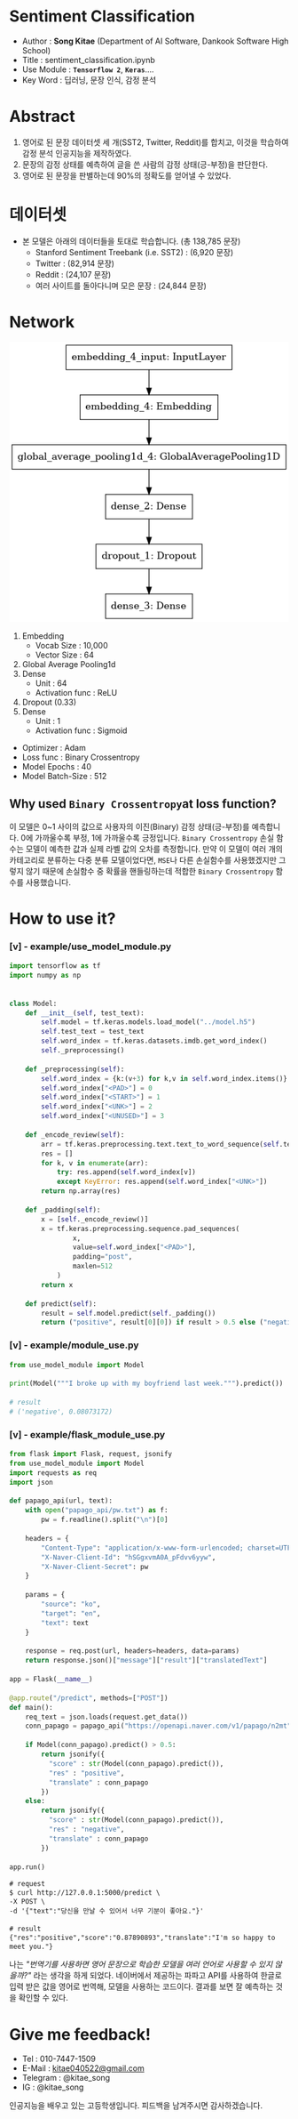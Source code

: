 # Sentiment Classification
-   Author :  **Song Kitae**  (Department of AI Software, Dankook Software High School)
-   Title : sentiment_classification.ipynb
-   Use Module :  **`Tensorflow 2`**,  **`Keras`**....
-   Key Word : 딥러닝, 문장 인식, 감정 분석

#  Abstract
1.  영어로 된 문장 데이터셋 세 개(SST2, Twitter, Reddit)를 합치고, 이것을 학습하여 감정 분석 인공지능을 제작하였다.
2.  문장의 감정 상태를 예측하여 글을 쓴 사람의 감정 상태(긍-부정)을 판단한다.
3.  영어로 된 문장을 판별하는데 90%의 정확도를 얻어낼 수 있었다.

#  데이터셋
-   본 모델은 아래의 데이터들을 토대로 학습합니다. (총 138,785 문장)
    -   Stanford Sentiment Treebank (i.e. SST2) : (6,920 문장)
    -   Twitter : (82,914 문장)
    -   Reddit : (24,107 문장)
    -   여러 사이트를 돌아다니며 모은 문장 : (24,844 문장)

# Network
![](https://github.com/kitae0522/Sentiment-Classification/blob/main/resource/model_preview.png)
1. Embedding
	- Vocab Size : 10,000
	- Vector Size : 64
2. Global Average Pooling1d
3. Dense
	- Unit : 64
	- Activation func : ReLU
4. Dropout (0.33)
5. Dense
	- Unit : 1
	- Activation func : Sigmoid

- Optimizer : Adam
- Loss func : Binary Crossentropy
- Model Epochs : 40
- Model Batch-Size : 512

## Why used <b>`Binary Crossentropy`</b>at loss function?
이 모델은 0~1 사이의 값으로 사용자의 이진(Binary) 감정 상태(긍-부정)를 예측합니다. 0에 가까울수록 부정, 1에 가까울수록 긍정입니다. `Binary Crossentropy` 손실 함수는 모델이 예측한 값과 실제 라벨 값의 오차를 측정합니다.
만약 이 모델이 여러 개의 카테고리로 분류하는 다중 분류 모델이었다면, `MSE`나 다른 손실함수를 사용했겠지만 그렇지 않기 때문에 손실함수 중 확률을 핸들링하는데 적합한 `Binary Crossentropy` 함수를 사용했습니다.


# How to use it?
### [v] - example/use_model_module.py
```python
import tensorflow as tf
import numpy as np


class Model:
    def __init__(self, test_text):
        self.model = tf.keras.models.load_model("../model.h5")
        self.test_text = test_text
        self.word_index = tf.keras.datasets.imdb.get_word_index()
        self._preprocessing()
        
    def _preprocessing(self):
        self.word_index = {k:(v+3) for k,v in self.word_index.items()}
        self.word_index["<PAD>"] = 0
        self.word_index["<START>"] = 1
        self.word_index["<UNK>"] = 2
        self.word_index["<UNUSED>"] = 3

    def _encode_review(self):
        arr = tf.keras.preprocessing.text.text_to_word_sequence(self.test_text)    
        res = []
        for k, v in enumerate(arr):
            try: res.append(self.word_index[v])
            except KeyError: res.append(self.word_index["<UNK>"])
        return np.array(res)
    
    def _padding(self):
        x = [self._encode_review()]
        x = tf.keras.preprocessing.sequence.pad_sequences(
                x,
                value=self.word_index["<PAD>"],
                padding="post",
                maxlen=512
            )
        return x
    
    def predict(self):
        result = self.model.predict(self._padding())
        return ("positive", result[0][0]) if result > 0.5 else ("negative", result[0][0])
```

### [v] - example/module_use.py
```python
from use_model_module import Model

print(Model("""I broke up with my boyfriend last week.""").predict())

# result
# ('negative', 0.08073172)
```

### [v] - example/flask_module_use.py
```python
from flask import Flask, request, jsonify
from use_model_module import Model
import requests as req
import json

def papago_api(url, text):
    with open("papago_api/pw.txt") as f:
        pw = f.readline().split("\n")[0]
    
    headers = {
        "Content-Type": "application/x-www-form-urlencoded; charset=UTF-8",
        "X-Naver-Client-Id": "hSGgxvmA0A_pFdvv6yyw",
        "X-Naver-Client-Secret": pw
    }

    params = {
        "source": "ko",
        "target": "en",
        "text": text
    }
    
    response = req.post(url, headers=headers, data=params)
    return response.json()["message"]["result"]["translatedText"]

app = Flask(__name__)

@app.route("/predict", methods=["POST"])
def main():
    req_text = json.loads(request.get_data())
    conn_papago = papago_api("https://openapi.naver.com/v1/papago/n2mt", req_text["text"])

    if Model(conn_papago).predict() > 0.5:
        return jsonify({
          "score" : str(Model(conn_papago).predict()),
          "res" : "positive",
          "translate" : conn_papago
        })
    else:
        return jsonify({
          "score" : str(Model(conn_papago).predict()),
          "res" : "negative",
          "translate" : conn_papago
        })
        
app.run()
```

```shell
# request
$ curl http://127.0.0.1:5000/predict \
-X POST \
-d '{"text":"당신을 만날 수 있어서 너무 기분이 좋아요."}'

# result
{"res":"positive","score":"0.87890893","translate":"I'm so happy to meet you."}
```
나는 <i>"번역기를 사용하면 영어 문장으로 학습한 모델을 여러 언어로 사용할 수 있지 않을까?"</i> 라는 생각을 하게 되었다.
네이버에서 제공하는 파파고 API를 사용하여 한글로 입력 받은 값을 영어로 번역해, 모델을 사용하는 코드이다.
결과를 보면 잘 예측하는 것을 확인할 수 있다.

# Give me feedback!
- Tel : 010-7447-1509
- E-Mail : kitae040522@gmail.com
- Telegram : @kitae_song
- IG : @kitae_song

인공지능을 배우고 있는 고등학생입니다. 피드백을 남겨주시면 감사하겠습니다.
